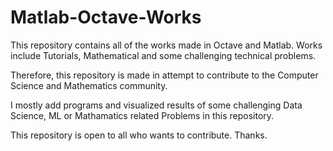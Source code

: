# Matlab-Octave-Works
This repository contains all of the works made in Octave and Matlab. Works include Tutorials, Mathematical and some challenging technical problems.

Therefore, this repository is made in attempt to contribute to the Computer Science and Mathematics community.

I mostly add programs and visualized results of some challenging Data Science, ML or Mathamatics related Problems in this repository.

This repository is open to all who wants to contribute. 
Thanks.
